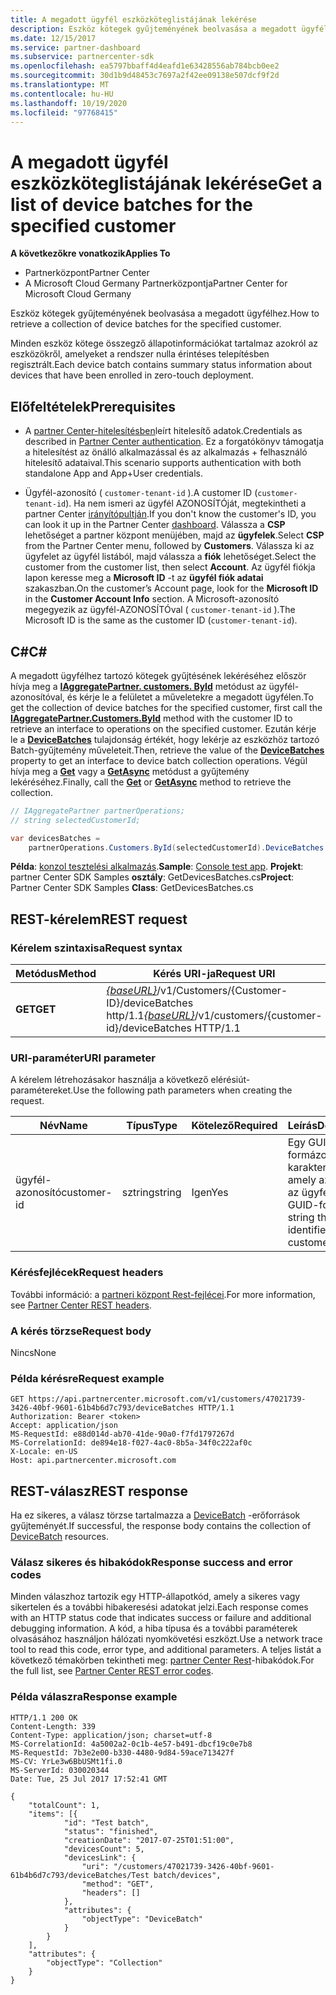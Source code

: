 ```yaml
---
title: A megadott ügyfél eszközköteglistájának lekérése
description: Eszköz kötegek gyűjteményének beolvasása a megadott ügyfélhez.
ms.date: 12/15/2017
ms.service: partner-dashboard
ms.subservice: partnercenter-sdk
ms.openlocfilehash: ea5797bbaff4d4eafd1e63428556ab784bcb0ee2
ms.sourcegitcommit: 30d1b9d48453c7697a2f42ee09138e507dcf9f2d
ms.translationtype: MT
ms.contentlocale: hu-HU
ms.lasthandoff: 10/19/2020
ms.locfileid: "97768415"
---
```

# <a name="get-a-list-of-device-batches-for-the-specified-customer"></a><span data-ttu-id="0c5f3-103">A megadott ügyfél eszközköteglistájának lekérése</span><span class="sxs-lookup"><span data-stu-id="0c5f3-103">Get a list of device batches for the specified customer</span></span>

<span data-ttu-id="0c5f3-104">**A következőkre vonatkozik**</span><span class="sxs-lookup"><span data-stu-id="0c5f3-104">**Applies To**</span></span>

- <span data-ttu-id="0c5f3-105">Partnerközpont</span><span class="sxs-lookup"><span data-stu-id="0c5f3-105">Partner Center</span></span>
- <span data-ttu-id="0c5f3-106">A Microsoft Cloud Germany Partnerközpontja</span><span class="sxs-lookup"><span data-stu-id="0c5f3-106">Partner Center for Microsoft Cloud Germany</span></span>

<span data-ttu-id="0c5f3-107">Eszköz kötegek gyűjteményének beolvasása a megadott ügyfélhez.</span><span class="sxs-lookup"><span data-stu-id="0c5f3-107">How to retrieve a collection of device batches for the specified customer.</span></span>

<span data-ttu-id="0c5f3-108">Minden eszköz kötege összegző állapotinformációkat tartalmaz azokról az eszközökről, amelyeket a rendszer nulla érintéses telepítésben regisztrált.</span><span class="sxs-lookup"><span data-stu-id="0c5f3-108">Each device batch contains summary status information about devices that have been enrolled in zero-touch deployment.</span></span>

## <a name="prerequisites"></a><span data-ttu-id="0c5f3-109">Előfeltételek</span><span class="sxs-lookup"><span data-stu-id="0c5f3-109">Prerequisites</span></span>

- <span data-ttu-id="0c5f3-110">A [partner Center-hitelesítésben](partner-center-authentication.md)leírt hitelesítő adatok.</span><span class="sxs-lookup"><span data-stu-id="0c5f3-110">Credentials as described in [Partner Center authentication](partner-center-authentication.md).</span></span> <span data-ttu-id="0c5f3-111">Ez a forgatókönyv támogatja a hitelesítést az önálló alkalmazással és az alkalmazás + felhasználó hitelesítő adataival.</span><span class="sxs-lookup"><span data-stu-id="0c5f3-111">This scenario supports authentication with both standalone App and App+User credentials.</span></span>

- <span data-ttu-id="0c5f3-112">Ügyfél-azonosító ( `customer-tenant-id` ).</span><span class="sxs-lookup"><span data-stu-id="0c5f3-112">A customer ID (`customer-tenant-id`).</span></span> <span data-ttu-id="0c5f3-113">Ha nem ismeri az ügyfél AZONOSÍTÓját, megtekintheti a partner Center [irányítópultján](https://partner.microsoft.com/dashboard).</span><span class="sxs-lookup"><span data-stu-id="0c5f3-113">If you don't know the customer's ID, you can look it up in the Partner Center [dashboard](https://partner.microsoft.com/dashboard).</span></span> <span data-ttu-id="0c5f3-114">Válassza a **CSP** lehetőséget a partner központ menüjében, majd az **ügyfelek**.</span><span class="sxs-lookup"><span data-stu-id="0c5f3-114">Select **CSP** from the Partner Center menu, followed by **Customers**.</span></span> <span data-ttu-id="0c5f3-115">Válassza ki az ügyfelet az ügyfél listából, majd válassza a **fiók** lehetőséget.</span><span class="sxs-lookup"><span data-stu-id="0c5f3-115">Select the customer from the customer list, then select **Account**.</span></span> <span data-ttu-id="0c5f3-116">Az ügyfél fiókja lapon keresse meg a **Microsoft ID** -t az **ügyfél fiók adatai** szakaszban.</span><span class="sxs-lookup"><span data-stu-id="0c5f3-116">On the customer’s Account page, look for the **Microsoft ID** in the **Customer Account Info** section.</span></span> <span data-ttu-id="0c5f3-117">A Microsoft-azonosító megegyezik az ügyfél-AZONOSÍTÓval ( `customer-tenant-id` ).</span><span class="sxs-lookup"><span data-stu-id="0c5f3-117">The Microsoft ID is the same as the customer ID  (`customer-tenant-id`).</span></span>

## <a name="c"></a><span data-ttu-id="0c5f3-118">C\#</span><span class="sxs-lookup"><span data-stu-id="0c5f3-118">C\#</span></span>

<span data-ttu-id="0c5f3-119">A megadott ügyfélhez tartozó kötegek gyűjtésének lekéréséhez először hívja meg a [**IAggregatePartner. customers. ById**](/dotnet/api/microsoft.store.partnercenter.customers.icustomercollection.byid) metódust az ügyfél-azonosítóval, és kérje le a felületet a műveletekre a megadott ügyfélen.</span><span class="sxs-lookup"><span data-stu-id="0c5f3-119">To get the collection of device batches for the specified customer, first call the [**IAggregatePartner.Customers.ById**](/dotnet/api/microsoft.store.partnercenter.customers.icustomercollection.byid) method with the customer ID to retrieve an interface to operations on the specified customer.</span></span> <span data-ttu-id="0c5f3-120">Ezután kérje le a [**DeviceBatches**](/dotnet/api/microsoft.store.partnercenter.customers.icustomer.devicebatches) tulajdonság értékét, hogy lekérje az eszközhöz tartozó Batch-gyűjtemény műveleteit.</span><span class="sxs-lookup"><span data-stu-id="0c5f3-120">Then, retrieve the value of the [**DeviceBatches**](/dotnet/api/microsoft.store.partnercenter.customers.icustomer.devicebatches) property to get an interface to device batch collection operations.</span></span> <span data-ttu-id="0c5f3-121">Végül hívja meg a [**Get**](/dotnet/api/microsoft.store.partnercenter.devicesdeployment.idevicesbatchcollection.get) vagy a [**GetAsync**](/dotnet/api/microsoft.store.partnercenter.devicesdeployment.idevicesbatchcollection.getasync) metódust a gyűjtemény lekéréséhez.</span><span class="sxs-lookup"><span data-stu-id="0c5f3-121">Finally, call the [**Get**](/dotnet/api/microsoft.store.partnercenter.devicesdeployment.idevicesbatchcollection.get) or [**GetAsync**](/dotnet/api/microsoft.store.partnercenter.devicesdeployment.idevicesbatchcollection.getasync) method to retrieve the collection.</span></span>

``` csharp
// IAggregatePartner partnerOperations;
// string selectedCustomerId;

var devicesBatches =
    partnerOperations.Customers.ById(selectedCustomerId).DeviceBatches.Get();
```

<span data-ttu-id="0c5f3-122">**Példa**: [konzol tesztelési alkalmazás](console-test-app.md).</span><span class="sxs-lookup"><span data-stu-id="0c5f3-122">**Sample**: [Console test app](console-test-app.md).</span></span> <span data-ttu-id="0c5f3-123">**Projekt**: partner Center SDK Samples **osztály**: GetDevicesBatches.cs</span><span class="sxs-lookup"><span data-stu-id="0c5f3-123">**Project**: Partner Center SDK Samples **Class**: GetDevicesBatches.cs</span></span>

## <a name="rest-request"></a><span data-ttu-id="0c5f3-124">REST-kérelem</span><span class="sxs-lookup"><span data-stu-id="0c5f3-124">REST request</span></span>

### <a name="request-syntax"></a><span data-ttu-id="0c5f3-125">Kérelem szintaxisa</span><span class="sxs-lookup"><span data-stu-id="0c5f3-125">Request syntax</span></span>

| <span data-ttu-id="0c5f3-126">Metódus</span><span class="sxs-lookup"><span data-stu-id="0c5f3-126">Method</span></span>  | <span data-ttu-id="0c5f3-127">Kérés URI-ja</span><span class="sxs-lookup"><span data-stu-id="0c5f3-127">Request URI</span></span>                                                                                   |
|---------|-----------------------------------------------------------------------------------------------|
| <span data-ttu-id="0c5f3-128">**GET**</span><span class="sxs-lookup"><span data-stu-id="0c5f3-128">**GET**</span></span> | <span data-ttu-id="0c5f3-129">[*{baseURL}*](partner-center-rest-urls.md)/v1/Customers/{Customer-ID}/deviceBatches http/1.1</span><span class="sxs-lookup"><span data-stu-id="0c5f3-129">[*{baseURL}*](partner-center-rest-urls.md)/v1/customers/{customer-id}/deviceBatches HTTP/1.1</span></span> |

### <a name="uri-parameter"></a><span data-ttu-id="0c5f3-130">URI-paraméter</span><span class="sxs-lookup"><span data-stu-id="0c5f3-130">URI parameter</span></span>

<span data-ttu-id="0c5f3-131">A kérelem létrehozásakor használja a következő elérésiút-paramétereket.</span><span class="sxs-lookup"><span data-stu-id="0c5f3-131">Use the following path parameters when creating the request.</span></span>

| <span data-ttu-id="0c5f3-132">Név</span><span class="sxs-lookup"><span data-stu-id="0c5f3-132">Name</span></span>        | <span data-ttu-id="0c5f3-133">Típus</span><span class="sxs-lookup"><span data-stu-id="0c5f3-133">Type</span></span>   | <span data-ttu-id="0c5f3-134">Kötelező</span><span class="sxs-lookup"><span data-stu-id="0c5f3-134">Required</span></span> | <span data-ttu-id="0c5f3-135">Leírás</span><span class="sxs-lookup"><span data-stu-id="0c5f3-135">Description</span></span>                                           |
|-------------|--------|----------|-------------------------------------------------------|
| <span data-ttu-id="0c5f3-136">ügyfél-azonosító</span><span class="sxs-lookup"><span data-stu-id="0c5f3-136">customer-id</span></span> | <span data-ttu-id="0c5f3-137">sztring</span><span class="sxs-lookup"><span data-stu-id="0c5f3-137">string</span></span> | <span data-ttu-id="0c5f3-138">Igen</span><span class="sxs-lookup"><span data-stu-id="0c5f3-138">Yes</span></span>      | <span data-ttu-id="0c5f3-139">Egy GUID-formázott karakterlánc, amely azonosítja az ügyfelet.</span><span class="sxs-lookup"><span data-stu-id="0c5f3-139">A GUID-formatted string that identifies the customer.</span></span> |

### <a name="request-headers"></a><span data-ttu-id="0c5f3-140">Kérésfejlécek</span><span class="sxs-lookup"><span data-stu-id="0c5f3-140">Request headers</span></span>

<span data-ttu-id="0c5f3-141">További információ: a [partneri központ Rest-fejlécei](headers.md).</span><span class="sxs-lookup"><span data-stu-id="0c5f3-141">For more information, see [Partner Center REST headers](headers.md).</span></span>

### <a name="request-body"></a><span data-ttu-id="0c5f3-142">A kérés törzse</span><span class="sxs-lookup"><span data-stu-id="0c5f3-142">Request body</span></span>

<span data-ttu-id="0c5f3-143">Nincs</span><span class="sxs-lookup"><span data-stu-id="0c5f3-143">None</span></span>

### <a name="request-example"></a><span data-ttu-id="0c5f3-144">Példa kérésre</span><span class="sxs-lookup"><span data-stu-id="0c5f3-144">Request example</span></span>

```http
GET https://api.partnercenter.microsoft.com/v1/customers/47021739-3426-40bf-9601-61b4b6d7c793/deviceBatches HTTP/1.1
Authorization: Bearer <token>
Accept: application/json
MS-RequestId: e88d014d-ab70-41de-90a0-f7fd1797267d
MS-CorrelationId: de894e18-f027-4ac0-8b5a-34f0c222af0c
X-Locale: en-US
Host: api.partnercenter.microsoft.com
```

## <a name="rest-response"></a><span data-ttu-id="0c5f3-145">REST-válasz</span><span class="sxs-lookup"><span data-stu-id="0c5f3-145">REST response</span></span>

<span data-ttu-id="0c5f3-146">Ha ez sikeres, a válasz törzse tartalmazza a [DeviceBatch](device-deployment-resources.md#devicebatch) -erőforrások gyűjteményét.</span><span class="sxs-lookup"><span data-stu-id="0c5f3-146">If successful, the response body contains the collection of [DeviceBatch](device-deployment-resources.md#devicebatch) resources.</span></span>

### <a name="response-success-and-error-codes"></a><span data-ttu-id="0c5f3-147">Válasz sikeres és hibakódok</span><span class="sxs-lookup"><span data-stu-id="0c5f3-147">Response success and error codes</span></span>

<span data-ttu-id="0c5f3-148">Minden válaszhoz tartozik egy HTTP-állapotkód, amely a sikeres vagy sikertelen és a további hibakeresési adatokat jelzi.</span><span class="sxs-lookup"><span data-stu-id="0c5f3-148">Each response comes with an HTTP status code that indicates success or failure and additional debugging information.</span></span> <span data-ttu-id="0c5f3-149">A kód, a hiba típusa és a további paraméterek olvasásához használjon hálózati nyomkövetési eszközt.</span><span class="sxs-lookup"><span data-stu-id="0c5f3-149">Use a network trace tool to read this code, error type, and additional parameters.</span></span> <span data-ttu-id="0c5f3-150">A teljes listát a következő témakörben tekintheti meg: [partner Center Rest](error-codes.md)-hibakódok.</span><span class="sxs-lookup"><span data-stu-id="0c5f3-150">For the full list, see [Partner Center REST error codes](error-codes.md).</span></span>

### <a name="response-example"></a><span data-ttu-id="0c5f3-151">Példa válaszra</span><span class="sxs-lookup"><span data-stu-id="0c5f3-151">Response example</span></span>

```http
HTTP/1.1 200 OK
Content-Length: 339
Content-Type: application/json; charset=utf-8
MS-CorrelationId: 4a5002a2-0c1b-4e57-b491-dbcf19c0e7b8
MS-RequestId: 7b3e2e00-b330-4480-9d84-59ace713427f
MS-CV: YrLe3w6BbUSMt1fi.0
MS-ServerId: 030020344
Date: Tue, 25 Jul 2017 17:52:41 GMT

{
    "totalCount": 1,
    "items": [{
            "id": "Test batch",
            "status": "finished",
            "creationDate": "2017-07-25T01:51:00",
            "devicesCount": 5,
            "devicesLink": {
                "uri": "/customers/47021739-3426-40bf-9601-61b4b6d7c793/deviceBatches/Test batch/devices",
                "method": "GET",
                "headers": []
            },
            "attributes": {
                "objectType": "DeviceBatch"
            }
        }
    ],
    "attributes": {
        "objectType": "Collection"
    }
}
```
